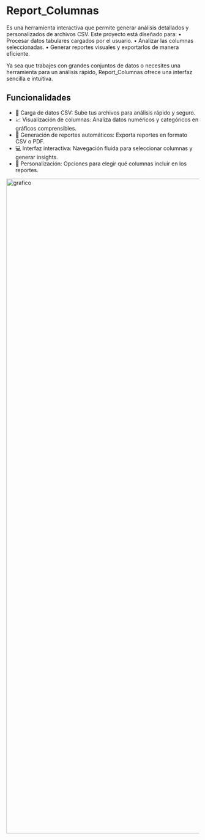 # Report_Columnas
Es una herramienta interactiva que permite generar análisis detallados y personalizados de archivos CSV.
Este proyecto está diseñado para:
	•	Procesar datos tabulares cargados por el usuario.
	•	Analizar las columnas seleccionadas.
	•	Generar reportes visuales y exportarlos de manera eficiente.

Ya sea que trabajes con grandes conjuntos de datos o necesites una herramienta para un análisis rápido, Report_Columnas ofrece una interfaz sencilla e intuitiva.

## Funcionalidades
- 📂 Carga de datos CSV: Sube tus archivos para análisis rápido y seguro.
- 📈 Visualización de columnas: Analiza datos numéricos y categóricos en gráficos comprensibles.
- 📝 Generación de reportes automáticos: Exporta reportes en formato CSV o PDF.
- 💻 Interfaz interactiva: Navegación fluida para seleccionar columnas y generar insights.
- 🎨 Personalización: Opciones para elegir qué columnas incluir en los reportes.

<img width="1710" alt="grafico" src="https://github.com/user-attachments/assets/1c287744-7714-4399-b696-bcc100e50e87" />

